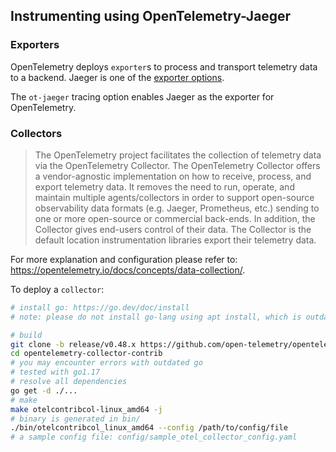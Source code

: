 ## Instrumenting using OpenTelemetry-Jaeger
### Exporters
OpenTelemetry deploys `exporter`s to process and transport telemetry data to a backend. Jaeger is one of the [exporter options](https://github.com/open-telemetry/opentelemetry-specification/tree/main/specification/trace/sdk_exporters). 

The `ot-jaeger` tracing option enables Jaeger as the exporter for OpenTelemetry.
### Collectors
> The OpenTelemetry project facilitates the collection of telemetry data via the OpenTelemetry Collector. The OpenTelemetry Collector offers a vendor-agnostic implementation on how to receive, process, and export telemetry data. It removes the need to run, operate, and maintain multiple agents/collectors in order to support open-source observability data formats (e.g. Jaeger, Prometheus, etc.) sending to one or more open-source or commercial back-ends. In addition, the Collector gives end-users control of their data. The Collector is the default location instrumentation libraries export their telemetry data.

For more explanation and configuration please refer to: https://opentelemetry.io/docs/concepts/data-collection/.

To deploy a `collector`:
```bash
# install go: https://go.dev/doc/install
# note: please do not install go-lang using apt install, which is outdated

# build 
git clone -b release/v0.48.x https://github.com/open-telemetry/opentelemetry-collector-contrib
cd opentelemetry-collector-contrib
# you may encounter errors with outdated go
# tested with go1.17
# resolve all dependencies
go get -d ./...
# make
make otelcontribcol-linux_amd64 -j
# binary is generated in bin/
./bin/otelcontribcol_linux_amd64 --config /path/to/config/file
# a sample config file: config/sample_otel_collector_config.yaml
```

